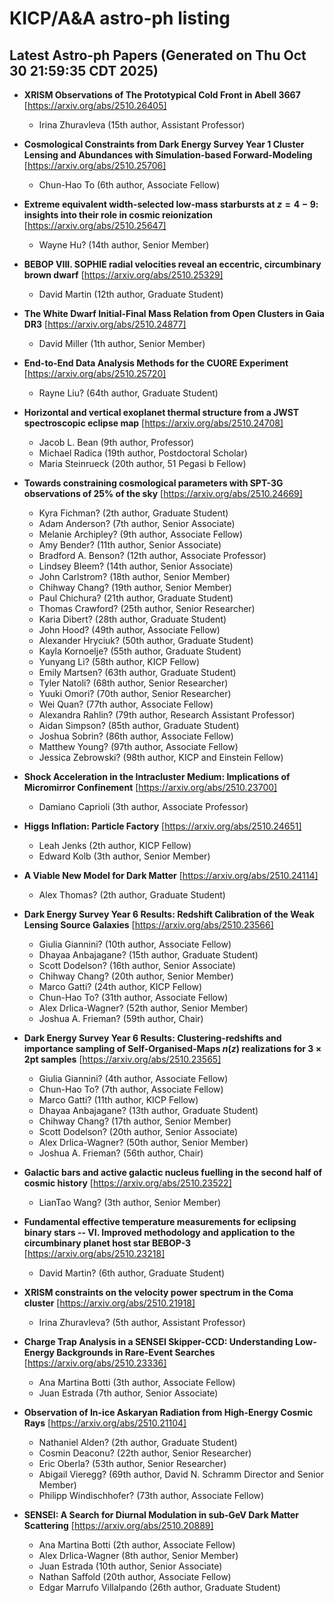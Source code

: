 # KICP/A&A astro-ph listing

## Latest Astro-ph Papers (Generated on Thu Oct 30 21:59:35 CDT 2025)

- **XRISM Observations of The Prototypical Cold Front in Abell 3667**
[https://arxiv.org/abs/2510.26405]
  + Irina Zhuravleva (15th author, Assistant Professor)

- **Cosmological Constraints from Dark Energy Survey Year 1 Cluster Lensing and Abundances with Simulation-based Forward-Modeling**
[https://arxiv.org/abs/2510.25706]
  + Chun-Hao To (6th author, Associate Fellow)

- **Extreme equivalent width-selected low-mass starbursts at $z=4-9$: insights into their role in cosmic reionization**
[https://arxiv.org/abs/2510.25647]
  + Wayne Hu? (14th author, Senior Member)

- **BEBOP VIII. SOPHIE radial velocities reveal an eccentric, circumbinary brown dwarf**
[https://arxiv.org/abs/2510.25329]
  + David Martin (12th author, Graduate Student)

- **The White Dwarf Initial-Final Mass Relation from Open Clusters in Gaia DR3**
[https://arxiv.org/abs/2510.24877]
  + David Miller (1th author, Senior Member)

- **End-to-End Data Analysis Methods for the CUORE Experiment**
[https://arxiv.org/abs/2510.25720]
  + Rayne Liu? (64th author, Graduate Student)

- **Horizontal and vertical exoplanet thermal structure from a JWST spectroscopic eclipse map**
[https://arxiv.org/abs/2510.24708]
  + Jacob L. Bean (9th author, Professor)
  + Michael Radica (19th author, Postdoctoral Scholar)
  + Maria Steinrueck (20th author, 51 Pegasi b Fellow)

- **Towards constraining cosmological parameters with SPT-3G observations of 25% of the sky**
[https://arxiv.org/abs/2510.24669]
  + Kyra Fichman? (2th author, Graduate Student)
  + Adam Anderson? (7th author, Senior Associate)
  + Melanie Archipley? (9th author, Associate Fellow)
  + Amy Bender? (11th author, Senior Associate)
  + Bradford A. Benson? (12th author, Associate Professor)
  + Lindsey Bleem? (14th author, Senior Associate)
  + John Carlstrom? (18th author, Senior Member)
  + Chihway Chang? (19th author, Senior Member)
  + Paul Chichura? (21th author, Graduate Student)
  + Thomas Crawford? (25th author, Senior Researcher)
  + Karia Dibert? (28th author, Graduate Student)
  + John Hood? (49th author, Associate Fellow)
  + Alexander Hryciuk? (50th author, Graduate Student)
  + Kayla Kornoelje? (55th author, Graduate Student)
  + Yunyang Li? (58th author, KICP Fellow)
  + Emily Martsen? (63th author, Graduate Student)
  + Tyler Natoli? (68th author, Senior Researcher)
  + Yuuki Omori? (70th author, Senior Researcher)
  + Wei Quan? (77th author, Associate Fellow)
  + Alexandra Rahlin? (79th author, Research Assistant Professor)
  + Aidan Simpson? (85th author, Graduate Student)
  + Joshua Sobrin? (86th author, Associate Fellow)
  + Matthew Young? (97th author, Associate Fellow)
  + Jessica Zebrowski? (98th author, KICP and Einstein Fellow)

- **Shock Acceleration in the Intracluster Medium: Implications of Micromirror Confinement**
[https://arxiv.org/abs/2510.23700]
  + Damiano Caprioli (3th author, Associate Professor)

- **Higgs Inflation: Particle Factory**
[https://arxiv.org/abs/2510.24651]
  + Leah Jenks (2th author, KICP Fellow)
  + Edward Kolb (3th author, Senior Member)

- **A Viable New Model for Dark Matter**
[https://arxiv.org/abs/2510.24114]
  + Alex Thomas? (2th author, Graduate Student)

- **Dark Energy Survey Year 6 Results: Redshift Calibration of the Weak Lensing Source Galaxies**
[https://arxiv.org/abs/2510.23566]
  + Giulia Giannini? (10th author, Associate Fellow)
  + Dhayaa Anbajagane? (15th author, Graduate Student)
  + Scott Dodelson? (16th author, Senior Associate)
  + Chihway Chang? (20th author, Senior Member)
  + Marco Gatti? (24th author, KICP Fellow)
  + Chun-Hao To? (31th author, Associate Fellow)
  + Alex Drlica-Wagner? (52th author, Senior Member)
  + Joshua A. Frieman? (59th author, Chair)

- **Dark Energy Survey Year 6 Results: Clustering-redshifts and importance sampling of Self-Organised-Maps $n(z)$ realizations for $3\times2$pt samples**
[https://arxiv.org/abs/2510.23565]
  + Giulia Giannini? (4th author, Associate Fellow)
  + Chun-Hao To? (7th author, Associate Fellow)
  + Marco Gatti? (11th author, KICP Fellow)
  + Dhayaa Anbajagane? (13th author, Graduate Student)
  + Chihway Chang? (17th author, Senior Member)
  + Scott Dodelson? (20th author, Senior Associate)
  + Alex Drlica-Wagner? (50th author, Senior Member)
  + Joshua A. Frieman? (56th author, Chair)

- **Galactic bars and active galactic nucleus fuelling in the second half of cosmic history**
[https://arxiv.org/abs/2510.23522]
  + LianTao Wang? (3th author, Senior Member)

- **Fundamental effective temperature measurements for eclipsing binary stars -- VI. Improved methodology and application to the circumbinary planet host star BEBOP-3**
[https://arxiv.org/abs/2510.23218]
  + David Martin? (6th author, Graduate Student)

- **XRISM constraints on the velocity power spectrum in the Coma cluster**
[https://arxiv.org/abs/2510.21918]
  + Irina Zhuravleva? (5th author, Assistant Professor)

- **Charge Trap Analysis in a SENSEI Skipper-CCD: Understanding Low-Energy Backgrounds in Rare-Event Searches**
[https://arxiv.org/abs/2510.23336]
  + Ana Martina Botti (3th author, Associate Fellow)
  + Juan  Estrada (7th author, Senior Associate)

- **Observation of In-ice Askaryan Radiation from High-Energy Cosmic Rays**
[https://arxiv.org/abs/2510.21104]
  + Nathaniel Alden? (2th author, Graduate Student)
  + Cosmin Deaconu? (22th author, Senior Researcher)
  + Eric Oberla? (53th author, Senior Researcher)
  + Abigail Vieregg? (69th author, David N. Schramm Director and Senior Member)
  + Philipp Windischhofer? (73th author, Associate Fellow)

- **SENSEI: A Search for Diurnal Modulation in sub-GeV Dark Matter Scattering**
[https://arxiv.org/abs/2510.20889]
  + Ana Martina Botti (2th author, Associate Fellow)
  + Alex Drlica-Wagner (8th author, Senior Member)
  + Juan  Estrada (10th author, Senior Associate)
  + Nathan Saffold (20th author, Associate Fellow)
  + Edgar Marrufo Villalpando (26th author, Graduate Student)

